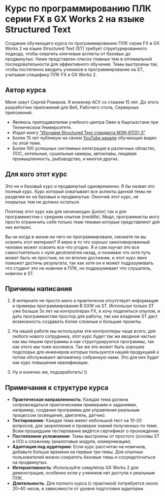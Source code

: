 # Курс по программированию ПЛК серии FX в GX Works 2 на языке Structured Text

Создание обучающего курса по программированию ПЛК серии FX в GX Works 2 на языке Structured Text (ST) требует структурированного подхода, чтобы охватить ключевые аспекты от базовых до продвинутых. Ниже представлен список главных тем в оптимальной последовательности для эффективного обучения. Темы выстроены так, чтобы постепенно вводить учеников в программирование на ST, учитывая специфику ПЛК FX и GX Works 2.

## Автор курса

Меня зовут Сергей Романов. Я инженер АСУ со стажем 15 лет. До этого разработчик приложений для Веб, Рабочего стола, Серверных приложений.

- Являюсь преподавателем учебного центра Овен в Кыргызстане при Техническом Университете.
- Издал книгу ["Изучаем Structured Text стандарта МЭК-61131-3"](https://plati.market/itm/structured-text-iec-61131-3/2877910)
- Более 15 лет публикую на своем [YouTube канале](https://www.youtube.com/@serhioromano) обучающие видео по этой теме.
- Более 100 успешных системных интеграция в различных областях, ЛОС, котельные, сушильные камеры, автоклавы, пищевая промышленность, рыбоводство, и многое других.

## Для кого этот курс

Это не и базовый курс и продвинутый одновременно. Я бы назвал это полный курс. Курс который охватывает все аспекты данной темы не разделяя их на базовые и продвинутые. Окончив этот курс, не покрытых тем не должно остаться.

Поэтому этот курс как для начинающих (junior) так и для программистом с средним опытом (meddle). Мидл, программисты могу просто ограничить себя только теми темами которые представляют для них интерес.

Вы ни когда в жизни ни чего не программировали, сможете ли вы освоить этот материал? Я верю в то что хорошо замотивированный человек может освоить все что угодно. Я и сам изучал это все самостоятельно с нуля десятилетия назад, и понимаю что хотя путь может быть не простым, но он вполне достижим, и этот курс явно поможет достичь результата, так как хотя он и может подразумевать что студент это не новичке в ПЛК, но подразумевает что слушатель, новичок в ST.

## Причины написания

1. В интернате не просто мало а практически отсутствует информация и примеры программирования В GXW на ST. Используя только ST уже больше 3х лет на контроллерах FX, я хочу поделиться опытом, и дать программистам простор для работы, так как владение ST даст возможность создавать более сложные и большие проекты.

2. На нашей работе мы используем эти контроллеры чаще всего, для любого нового сотрудника, этот курс будет так же вводной частью как мы пишем программы и как структурируются программы, так как этого мы тоже коснемся. Так же это может быть хорошее подспорье для инженеров которые пользуются нашей продукцией и потом обслуживают автоматику собранную нами. Это для них будет как курс повышения квалификации.

3. Ну и конечно же, подзаработать! ))

## Примечания к структуре курса

- **Практическая направленность**: Каждая тема должна сопровождаться практическими примерами и заданиями, например, создание программы для управления реальным процессом (освещение, двигатель, датчик).
- **Тестирование**: Каждая тема имеет небольшой тест на 10-20 вопросов, для закрепления и проверки знаний полученных по теме. Всем прошедшим тестирование ведётся сертификат о прохождении.
- **Постепенное усложнение**: Темы выстроены от простого (основы ST и I/O) к сложному (аналоговые модули, коммуникации).
- **Адаптация под аудиторию**: Если курс рассчитан на новичков, добавьте больше времени на первые три темы. Для опытных пользователей можно сократить базовые темы и сосредоточиться на продвинутых.
- **Интерактивность**: Используйте симулятор GX Works 2 для демонстрации, особенно если у учеников нет доступа к реальным ПЛК.
- **Длительность**: Для полного курса (с практикой) потребуется около 20–40 часов, в зависимости от уровня подготовки аудитории.
